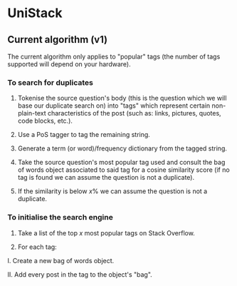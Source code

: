 # UniStack

## Current algorithm (v1)

The current algorithm only applies to "popular" tags (the number of tags supported will depend on your hardware).

### To search for duplicates

 1. Tokenise the source question's body (this is the question which we will base our duplicate search on) into "tags" which represent certain non-plain-text characteristics of the post (such as: links, pictures, quotes, code blocks, etc.).
 
 2. Use a PoS tagger to tag the remaining string.
 
 3. Generate a term (or word)/frequency dictionary from the tagged string.
 
 4. Take the source question's most popular tag used and consult the bag of words object associated to said tag for a cosine similarity score (if no tag is found we can assume the question is not a duplicate).
 
 5. If the similarity is below *x*% we can assume the question is not a duplicate.
 
### To initialise the search engine

 1. Take a list of the top *x* most popular tags on Stack Overflow.
 
 2. For each tag:
 
  I. Create a new bag of words object.
  
  II. Add every post in the tag to the object's "bag".
